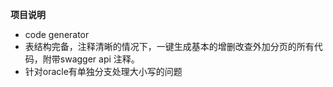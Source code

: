 **项目说明** 
- code generator
- 表结构完备，注释清晰的情况下，一键生成基本的增删改查外加分页的所有代码，附带swagger api 注释。
- 针对oracle有单独分支处理大小写的问题
<br>

